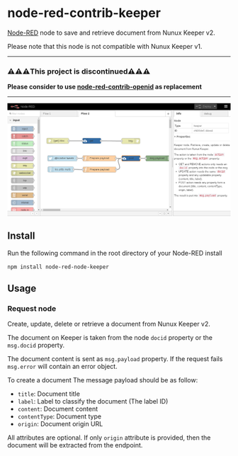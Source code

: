 node-red-contrib-keeper
=======================

<a href="http://nodered.org" target="_new">Node-RED</a> node to save and
retrieve document from Nunux Keeper v2.

Please note that this node is not compatible with Nunux Keeper v1.

---

### :warning::warning::warning:This project is discontinued:warning::warning::warning:

**Please consider to use [node-red-contrib-openid](https://github.com/ncarlier/node-red-contrib-openid) as replacement**

---

![Screenshot](screenshot.png)

Install
-------

Run the following command in the root directory of your Node-RED install

    npm install node-red-node-keeper

Usage
-----

### Request node

Create, update, delete or retrieve a document from Nunux Keeper v2.

The document on Keeper is taken from the node `docid` property or the
`msg.docid` property.

The document content is sent as `msg.payload` property. If the request fails
`msg.error` will contain an error object.

To create a document The message payload should be as follow:

- `title`: Document title
- `label`: Label to classify the document (The label ID)
- `content`: Document content
- `contentType`: Document type
- `origin`: Document origin URL

All attributes are optional. If only `origin` attribute is provided, then the
document will be extracted from the endpoint.
